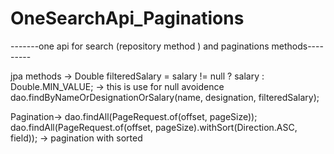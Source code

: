 # OneSearchApi_Paginations
-------one api for search (repository method ) and  paginations methods---------

jpa methods -> Double filteredSalary = salary != null ? salary : Double.MIN_VALUE; -> this is use for null avoidence 
              dao.findByNameOrDesignationOrSalary(name, designation, filteredSalary);

Pagination-> dao.findAll(PageRequest.of(offset, pageSize));
            dao.findAll(PageRequest.of(offset, pageSize).withSort(Direction.ASC, field)); -> pagination with sorted


              
